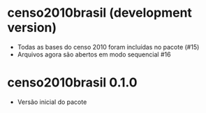 # censo2010brasil (development version)

- Todas as bases do censo 2010 foram incluídas no pacote (#15)
- Arquivos agora são abertos em modo sequencial #16

# censo2010brasil 0.1.0

- Versão inicial do pacote
